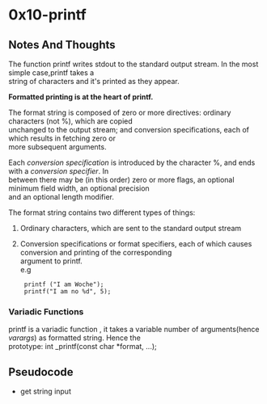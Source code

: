 # 0x10-printf
## Notes And Thoughts
The function printf writes stdout to the standard output stream. In the most simple case,printf takes a   
string of characters and it's printed as they appear.

**Formatted printing is at the heart of printf.**  

The format string is composed of zero or more directives: ordinary characters (not %), which are copied  
unchanged to the output stream; and conversion specifications, each of which results in fetching zero or  
more subsequent arguments.  

Each *conversion specification* is introduced by the character %, and ends with a *conversion specifier*.  In  
between there may be (in this order) zero or more flags, an optional minimum field width, an optional precision  
and an optional length modifier.   

The format string contains two different types of things:  
1. Ordinary characters, which are sent to the standard output stream 
2. Conversion specifications or format specifiers, each of which causes conversion and printing of the corresponding  
argument to printf.   
e.g 
		
		printf ("I am Woche");
		printf("I am no %d", 5);  

### Variadic Functions
printf is a variadic function , it takes a variable number of arguments(hence *varargs*) as formatted string. Hence the  
prototype:
	int _printf(const char *format, ...);

## Pseudocode
+ get string input

